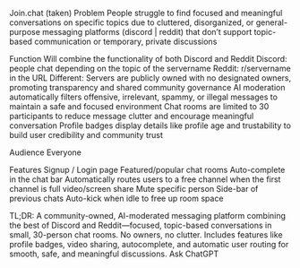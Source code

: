 Join.chat (taken)
Problem
People struggle to find focused and meaningful conversations on specific topics due to cluttered, disorganized, or general-purpose messaging platforms (discord | reddit) that don’t support topic-based communication or temporary, private discussions

Function
Will combine the functionality of both Discord and Reddit
Discord: 
people chat depending on the topic of the servername
Reddit: 
r/servername in the URL
Different:
Servers are publicly owned with no designated owners, promoting transparency and shared community governance
AI moderation automatically filters offensive, irrelevant, spammy, or illegal messages to maintain a safe and focused environment
Chat rooms are limited to 30 participants to reduce message clutter and encourage meaningful conversation
Profile badges display details like profile age and trustability to build user credibility and community trust

Audience
Everyone

Features
Signup / Login page
Featured/popular chat rooms
Auto-complete in the chat bar
Automatically routes users to a free channel when the first channel is full
video/screen share
Mute specific person
Side-bar of previous chats
Auto-kick when idle to free up room space

TL;DR: A community-owned, AI-moderated messaging platform combining the best of Discord and Reddit—focused, topic-based conversations in small, 30-person chat rooms. No owners, no clutter. Includes features like profile badges, video sharing, autocomplete, and automatic user routing for smooth, safe, and meaningful discussions.
Ask ChatGPT





